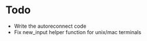 Todo
===================

* Write the autoreconnect code
* Fix new_input helper function for unix/mac terminals
